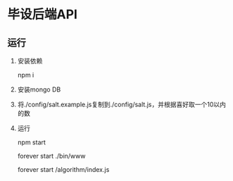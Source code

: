 # 毕设后端API

## 运行

1. 安装依赖

    npm i 

2. 安装mongo DB
3. 将./config/salt.example.js复制到./config/salt.js，并根据喜好取一个10以内的数
4. 运行
    
    npm start
    
    forever start ./bin/www
    
    forever start /algorithm/index.js


